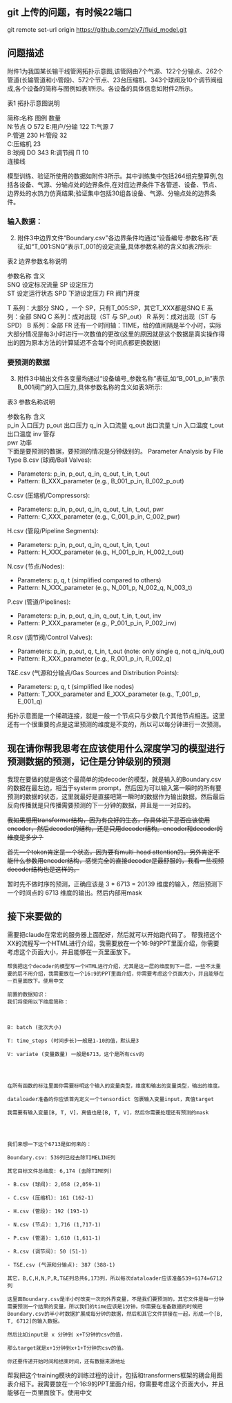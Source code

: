 ## git 上传的问题，有时候22端口
git remote set-url origin https://github.com/zly7/fluid_model.git

## 问题描述
附件1为我国某长输干线管网拓扑示意图,该管网由7个气源、122个分输点、262个管道(长输管道和小管段)、572个节点、23台压缩机、343个球阀及10个调节阀组成,各个设备的简称与图例如表1所示。各设备的具体信息如附件2所示。

表1 拓扑示意图说明

  简称:名称  	图例  	数量  
  N:节点   	Ο   	572 
  E:用户/分输	    	122 
  T:气源   	    	7   
  P:管道   	    	230 
  H:管段   	    	32  
  C:压缩机  	    	23  
  B:球阀   	DO  	343 
  R:调节阀  	Π   	10  
  连接线    	    	    

模型训练、验证所使用的数据如附件3所示。其中训练集中包括264组完整算例,包括各设备、气源、分输点处的边界条件,在对应边界条件下各管道、设备、节点、边界处的水热力仿真结果;验证集中包括30组各设备、气源、分输点处的边界条件。

### 输入数据：
2. 附件3中边界文件“Boundary.csv"各边界条件均通过“设备编号:参数名称”表征,如“T_001:SNQ”表示T_001的设定流量,具体参数名称的含义如表2所示:

表2 边界参数名称说明

  参数名称	含义    
  SNQ 	设定标况流量
  SP  	设定压力  
  ST  	设定运行状态
  SPD 	下游设定压力
  FR  	阀门开度  

T 系列：大部分 SNQ ，一个 SP，只有T_005:SP，其它T_XXX都是SNQ
E 系列：全部 SNQ
C 系列：成对出现（ST 与 SP_out）
R 系列：成对出现（ST 与 SPD）
B 系列：全部 FR
还有一个时间轴：TIME，给的值间隔是半个小时，实际大部分情况是每3小时进行一次数值的更改(这里的原因就是这个数据是真实操作得出的因为原本方法的计算延迟不会每个时间点都更换数据)

### 要预测的数据

3. 附件3中输出文件各变量均通过“设备编号_参数名称”表征,如“B_001_p_in”表示B_001阀门的入口压力,具体参数名称的含义如表3所示:

表3 参数名称说明

  参数名称 	含义  
  p_in 	入口压力
  p_out	出口压力
  q_in 	入口流量
  q_out	出口流量
  t_in 	入口温度
  t_out	出口温度
  inv  	管存  
  pwr  	功率  
下面是要预测的数据，要预测的情况是分钟级别的。
Parameter Analysis by File Type
  B.csv (球阀/Ball Valves):
  - Parameters: p_in, p_out, q_in, q_out, t_in, t_out
  - Pattern: B_XXX_parameter (e.g., B_001_p_in, B_002_p_out)

  C.csv (压缩机/Compressors):
  - Parameters: p_in, p_out, q_in, q_out, t_in, t_out, pwr
  - Pattern: C_XXX_parameter (e.g., C_001_p_in, C_002_pwr)
  
  H.csv (管段/Pipeline Segments):
  - Parameters: p_in, p_out, q_in, q_out, t_in, t_out
  - Pattern: H_XXX_parameter (e.g., H_001_p_in, H_002_t_out)

  N.csv (节点/Nodes):
  - Parameters: p, q, t (simplified compared to others)
  - Pattern: N_XXX_parameter (e.g., N_001_p, N_002_q, N_003_t)

  P.csv (管道/Pipelines):
  - Parameters: p_in, p_out, q_in, q_out, t_in, t_out, inv
  - Pattern: P_XXX_parameter (e.g., P_001_p_in, P_002_inv)

  R.csv (调节阀/Control Valves):
  - Parameters: p_in, p_out, q, t_in, t_out (note: only single q, not q_in/q_out)
  - Pattern: R_XXX_parameter (e.g., R_001_p_in, R_002_q)

  T&E.csv (气源和分输点/Gas Sources and Distribution Points):
  - Parameters: p, q, t (simplified like nodes)
  - Pattern: T_XXX_parameter and E_XXX_parameter (e.g., T_001_p, E_001_q)

拓扑示意图是一个稀疏连接，就是一般一个节点只与少数几个其他节点相连。这里还有一个很重要的点是这里预测的维度是不变的，所以可以每分钟进行一次预测。
## 现在请你帮我思考在应该使用什么深度学习的模型进行预测数据的预测，记住是分钟级别的预测
我现在要做的就是做这个最简单的纯decoder的模型，就是输入的Boundary.csv的数据在最左边，相当于systerm prompt，然后因为可以输入第一瞬时的所有要预测的数据的状态，这里就最好是直接吧第一瞬时的数据作为输出数据。然后最后反向传播就是只传播需要预测的下一分钟的数据，并且是一一对应的。

~~我如果想用transformer结构，因为有良好的生态，你具体说下是否应该使用encoder，然后decoder的结构，还是只用decoder结构。encoder和decoder的维度是多少？~~

~~首先一个token肯定是一个状态，因为要有multi-head attention的。另外肯定不能什么参数用encoder结构，感觉完全的直接decoder是最舒服的，我看一些视频decoder结构也是这样的。~~


暂时先不做时序的预测，正确应该是 3 * 6713 = 20139 维度的输入，然后预测下一个时间点的 6713 维度的输出。然后内部用mask

## 接下来要做的
需要把claude在常宏的服务器上面配好，然后就可以开始跑代码了。
帮我把这个XX的流程写一个HTML进行介绍，我需要放在一个16:9的PPT里面介绍，你需要考虑这个页面大小，并且能够在一页里面放下。

```
帮我把这个decoder的模型写一个HTML进行介绍，尤其是这一层的维度到下一层，一些不太重要的层不用介绍，我需要放在一个16:9的PPT里面介绍，你需要考虑这个页面大小，并且能够在一页里面放下。使用中文

前置的数据知识：
我们将使用以下维度简称：

  

B: batch (批次大小)

T: time_steps (时间步长)一般是1-10的值，默认是3

V: variate (变量数量) 一般是6713，这个是所有csv的

  
  

在所有函数的标注里面你需要标明这个输入的变量类型，维度和输出的变量类型，输出的维度。

dataloader准备的你应该首先定义一个tensordict 包裹输入变量input，真值target

我需要有输入变量[B, T, V]，真值也是[B, T, V]，然后你需要处理还有预测的mask

  
  

我们来想一下这个6713是如何来的：

Boundary.csv: 539列已经去除TIMELINE列

其它目标文件总维度: 6,174 (去除TIME列)

- B.csv (球阀): 2,058 (2,059-1)

- C.csv (压缩机): 161 (162-1)

- H.csv (管段): 192 (193-1)

- N.csv (节点): 1,716 (1,717-1)

- P.csv (管道): 1,610 (1,611-1)

- R.csv (调节阀): 50 (51-1)

- T&E.csv (气源和分输点): 387 (388-1)

其它，B,C,H,N,P,R,T&E列总共6,173列，所以每次dataloader应该准备539+6174=6712列

这里面Boundary.csv是半小时改变一次的外界变量，不是我们要预测的，其它文件是每一分钟需要预测一个结果的变量，所以我们的time应该是1分钟。你需要在准备数据的时候把Boundary.csv的半小时数据扩展成每分钟的数据，然后和其它文件拼接在一起，形成一个[B, T, 6712]的输入数据。

然后比如input是 x 分钟到 x+T分钟的csv的值，

那么target就是x+1分钟到x+1+T分钟的csv的值。

你还要传递开始时间和结束时间，还有数据来源地址
```

帮我把这个training模块的训练过程的设计，包括和transformers框架的耦合用图表介绍下。我需要放在一个16:9的PPT里面介绍，你需要考虑这个页面大小，并且能够在一页里面放下。使用中文
